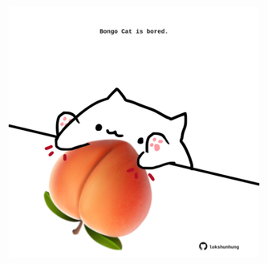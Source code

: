 <!-- built at 22/07/2022, 11:01:11 UTC -->
<p align="center">
  <img width="500" height="500" src="./ReadmeImage.svg">
</p>

